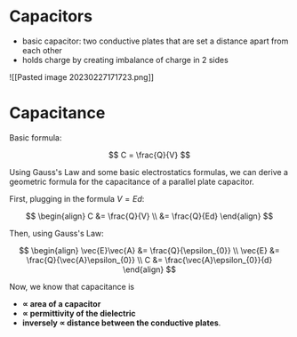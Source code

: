# Capacitors

- basic capacitor: two conductive plates that are set a distance apart from each other
- holds charge by creating imbalance of charge in 2 sides

![[Pasted image 20230227171723.png]]

# Capacitance

Basic formula:

$$
C = \frac{Q}{V}
$$

Using Gauss's Law and some basic electrostatics formulas, we can derive a geometric formula for the capacitance of a parallel plate capacitor.

First, plugging in the formula $V = Ed$:

$$
\begin{align}
C &= \frac{Q}{V} \\
&= \frac{Q}{Ed}
\end{align}
$$

Then, using Gauss's Law:

$$
\begin{align}
\vec{E}\vec{A} &= \frac{Q}{\epsilon_{0}} \\
\vec{E} &= \frac{Q}{\vec{A}\epsilon_{0}} \\
C &= \frac{\vec{A}\epsilon_{0}}{d}
\end{align}
$$

Now, we know that capacitance is 

- **$\propto$ area of a capacitor**
- **$\propto$ permittivity of the dielectric**
- **inversely $\propto$ distance between the conductive plates**.


